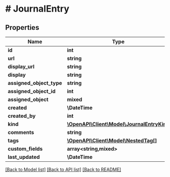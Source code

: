 # # JournalEntry

## Properties

Name | Type | Description | Notes
------------ | ------------- | ------------- | -------------
**id** | **int** |  | [readonly]
**url** | **string** |  | [readonly]
**display_url** | **string** |  | [readonly]
**display** | **string** |  | [readonly]
**assigned_object_type** | **string** |  |
**assigned_object_id** | **int** |  |
**assigned_object** | **mixed** |  | [readonly]
**created** | **\DateTime** |  | [readonly]
**created_by** | **int** |  | [optional]
**kind** | [**\OpenAPI\Client\Model\JournalEntryKind**](JournalEntryKind.md) |  | [optional]
**comments** | **string** |  |
**tags** | [**\OpenAPI\Client\Model\NestedTag[]**](NestedTag.md) |  | [optional]
**custom_fields** | **array<string,mixed>** |  | [optional]
**last_updated** | **\DateTime** |  | [readonly]

[[Back to Model list]](../../README.md#models) [[Back to API list]](../../README.md#endpoints) [[Back to README]](../../README.md)
